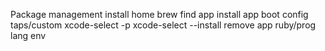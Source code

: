 Package management	install home brew
	find app
	install app
	boot config
	taps/custom
	xcode-select -p
	xcode-select --install
	remove app
	ruby/prog lang env
